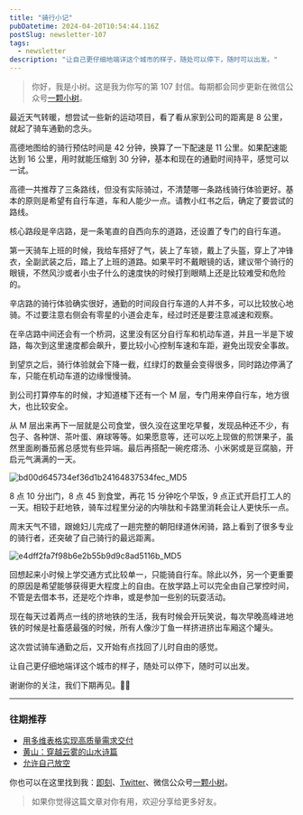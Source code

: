 ```yaml
---
title: "骑行小记"
pubDatetime: 2024-04-20T10:54:44.116Z
postSlug: newsletter-107
tags:
  - newsletter
description: "让自己更仔细地端详这个城市的样子，随处可以停下，随时可以出发。"
---
```


> 你好，我是小树。这是我为你写的第 107 封信。每期都会同步更新在微信公众号[一颗小树](https://weixin.sogou.com/weixin?query=a_warm_tree)。

最近天气转暖，想尝试一些新的运动项目，看了看从家到公司的距离是 8 公里，就起了骑车通勤的念头。

高德地图给的骑行预估时间是 42 分钟，换算了一下配速是 11 公里。如果配速能达到 16 公里，用时就能压缩到 30 分钟，基本和现在的通勤时间持平，感觉可以一试。

高德一共推荐了三条路线，但没有实际骑过，不清楚哪一条路线骑行体验更好。基本的原则是希望有自行车道，车和人能少一点。请教小红书之后，确定了要尝试的路线。

核心路段是辛店路，是一条笔直的自西向东的道路，还设置了专门的自行车道。

第一天骑车上班的时候，我给车搭好了气，装上了车锁，戴上了头盔，穿上了冲锋衣，全副武装之后，踏上了上班的道路。如果平时不戴眼镜的话，建议带个骑行的眼镜，不然风沙或者小虫子什么的速度快的时候打到眼睛上还是比较难受和危险的。

辛店路的骑行体验确实很好，通勤的时间段自行车道的人并不多，可以比较放心地骑。不过要注意右侧会有零星的小道会走车，经过时还是要注意减速和观察。

在辛店路中间还会有一个桥洞，这里没有区分自行车和机动车道，并且一半是下坡路，每次到这里速度都会飙升，要比较小心控制车速和车距，避免出现安全事故。

到望京之后，骑行体验就会下降一截，红绿灯的数量会变得很多，同时路边停满了车，只能在机动车道的边缘慢慢骑。

到公司打算停车的时候，才知道楼下还有一个 M 层，专门用来停自行车，地方很大，也比较安全。

从 M 层出来再下一层就是公司食堂，很久没在这里吃早餐，发现品种还不少，有包子、各种饼、茶叶蛋、麻球等等。如果愿意等，还可以吃上现做的煎饼果子，虽然里面刷番茄酱总感觉有些异端。最后再搭配一碗疙瘩汤、小米粥或是豆腐脑，开启元气满满的一天。

![bd00d645734ef36d1b24164837534fec_MD5](https://blog-1253298428.cos.ap-shanghai.myqcloud.com/uPic/bd00d645734ef36d1b24164837534fec_MD5.png)

8 点 10 分出门，8 点 45 到食堂，再花 15 分钟吃个早饭，9 点正式开启打工人的一天。相较于赶地铁，骑车过程里分泌的内啡肽和卡路里消耗会让人更快乐一点。

周末天气不错，跟媳妇儿完成了一趟完整的朝阳绿道休闲骑，路上看到了很多专业的骑行者，还突破了自己骑行的最远距离。

![e4dff2fa7f98b6e2b55b9d9c8ad5116b_MD5](https://blog-1253298428.cos.ap-shanghai.myqcloud.com/uPic/e4dff2fa7f98b6e2b55b9d9c8ad5116b_MD5.png)

回想起来小时候上学交通方式比较单一，只能骑自行车。除此以外，另一个更重要的原因是希望能够获得更大程度上的自由。在放学路上可以完全由自己掌控时间，不管是去借本书，还是吃个炸串，或是参加一些别的玩耍活动。

现在每天过着两点一线的挤地铁的生活，我有时候会开玩笑说，每次早晚高峰进地铁的时候是社畜感最强的时候，所有人像沙丁鱼一样挤进挤出车厢这个罐头。

这次尝试骑车通勤之后，又开始有点找回了儿时自由的感觉。

让自己更仔细地端详这个城市的样子，随处可以停下，随时可以出发。

谢谢你的关注，我们下期再见。👋🏻

---

### 往期推荐

- [用多维表格实现高质量需求交付](https://mp.weixin.qq.com/s/_LTZOi0_Dn7mopZ4hjqQhA)
- [黄山：穿越云雾的山水诗篇](https://mp.weixin.qq.com/s/Yaf3ZqUvbYUmFkcTRK43Hw)
- [允许自己放空](https://mp.weixin.qq.com/s/R3RVsoQb59Ssl9dAu8RaJw)

你也可以在这里找到我：[即刻](https://okjk.co/3Vsn5T)、[Twitter](https://twitter.com/yeshu_in_future)、微信公众号[一颗小树](https://weixin.sogou.com/weixin?query=a_warm_tree)。

> 如果你觉得这篇文章对你有用，欢迎分享给更多好友。
